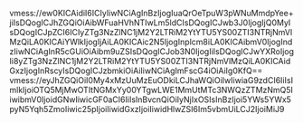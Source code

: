vmess://ew0KICAidiI6ICIyIiwNCiAgInBzIjogIuaQrOeTpuW3pWNuMmdpYee+jiIsDQogICJhZGQiOiAibWFuaHVhNTIwLm5ldCIsDQogICJwb3J0IjogIjQ0MyIsDQogICJpZCI6ICIyZTg3NzZlNC1jM2Y2LTRiM2YtYTU5YS00ZTI3NTRjNmVlMzQiLA0KICAiYWlkIjogIjAiLA0KICAic2N5IjogInplcm8iLA0KICAibmV0IjogIndzIiwNCiAgInR5cGUiOiAibm9uZSIsDQogICJob3N0IjogIiIsDQogICJwYXRoIjogIi8yZTg3NzZlNC1jM2Y2LTRiM2YtYTU5YS00ZTI3NTRjNmVlMzQiLA0KICAidGxzIjogInRscyIsDQogICJzbmkiOiAiIiwNCiAgImFscG4iOiAiIg0KfQ==
vmess://eyJhZGQiOiI0My4xMzUuMzEuODkiLCJhaWQiOiIwIiwiaG9zdCI6IiIsImlkIjoiOTQ5MjMwOTItNGMxYy00YTgwLWE1MmUtMTc3NWQzZTMzNmQ5IiwibmV0IjoidGNwIiwicGF0aCI6IiIsInBvcnQiOiIyNjIxOSIsInBzIjoi5YWs5YWx5pyN5Yqh5ZmoIiwic25pIjoiIiwidGxzIjoiIiwidHlwZSI6Im5vbmUiLCJ2IjoiMiJ9
